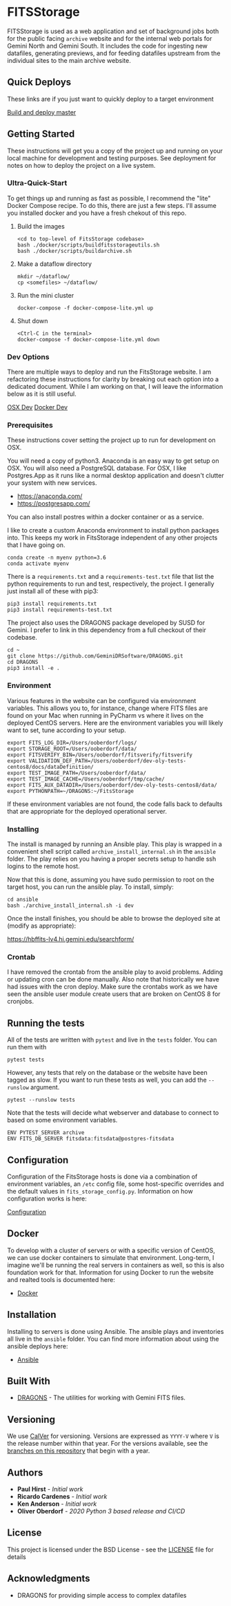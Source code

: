 # FITSStorage

FITSStorage is used as a web application and set of background jobs both for the public facing `archive` website and
for the internal web portals for Gemini North and Gemini South.  It includes the code for ingesting new datafiles,
generating previews, and for feeding datafiles upstream from the individual sites to the main archive website.

## Quick Deploys

These links are if you just want to quickly deploy to a target environment

[Build and deploy master](http://ooberdorf:11a3f74b7cffa0dd06ceeca74e9773a904@hbffits-lv3.hi.gemini.edu:8080/job/fitsstorage/buildWithParameters?token=qpZIKjlU3xSlM9JA3wwFjv8CJsu5lhYM&deploy_target=qap&cause=Manually%20triggered%20from%20url)

## Getting Started

These instructions will get you a copy of the project up and running on your local machine for development and testing purposes. See deployment for notes on how to deploy the project on a live system.

### Ultra-Quick-Start

To get things up and running as fast as possible, I recommend the "lite" Docker Compose recipe.  To do this, there
are just a few steps.  I'll assume you installed docker and you have a fresh chekout of this repo.

1. Build the images

    ```
    <cd to top-level of FitsStorage codebase>
    bash ./docker/scripts/buildfitsstorageutils.sh
    bash ./docker/scripts/buildarchive.sh
    ```

2. Make a dataflow directory

    ```
    mkdir ~/dataflow/
    cp <somefiles> ~/dataflow/
    ```

3. Run the mini cluster

    ```
    docker-compose -f docker-compose-lite.yml up
    ```

4. Shut down

    ```
    <Ctrl-C in the terminal>
    docker-compose -f docker-compose-lite.yml down
    ```

### Dev Options

There are multiple ways to deploy and run the FitsStorage website.  I am refactoring these instructions for
clarity by breaking out each option into a dedicated document.  While I am working on that, I will leave the
information below as it is still useful.

[OSX Dev](docs/OSX.md)
[Docker Dev](docs/DockerDev.md)

### Prerequisites

These instructions cover setting the project up to run for development on OSX.

You will need a copy of python3.  Anaconda is an easy way to get setup on OSX.  You will also need a PostgreSQL 
database.  For OSX, I like Postgres.App as it runs like a normal desktop application and doesn't clutter your 
system with new services.

 * https://anaconda.com/
 * https://postgresapp.com/

You can also install postres within a docker container or as a service.

I like to create a custom Anaconda environment to install python packages into.  This keeps my work in FitsStorage
independent of any other projects that I have going on.

```
conda create -n myenv python=3.6
conda activate myenv
```

There is a `requirements.txt` and a `requirements-test.txt` file that list the python requirements to run and test,
respectively, the project.  I generally just install all of these with pip3:

```
pip3 install requirements.txt
pip3 install requirements-test.txt
```

The project also uses the DRAGONS package developed by SUSD for Gemini.  I prefer to link in this dependency from a
full checkout of their codebase.

```
cd ~
git clone https://github.com/GeminiDRSoftware/DRAGONS.git
cd DRAGONS
pip3 install -e .
```

### Environment

Various features in the website can be configured via environment variables.  This allows you to, for instance,
change where FITS files are found on your Mac when running in PyCharm vs where it lives on the deployed CentOS servers.
Here are the environment variables you will likely want to set, tune according to your setup.

```shell 
export FITS_LOG_DIR=/Users/ooberdorf/logs/
export STORAGE_ROOT=/Users/ooberdorf/data/
export FITSVERIFY_BIN=/Users/ooberdorf/fitsverify/fitsverify
export VALIDATION_DEF_PATH=/Users/ooberdorf/dev-oly-tests-centos8/docs/dataDefinition/
export TEST_IMAGE_PATH=/Users/ooberdorf/data/
export TEST_IMAGE_CACHE=/Users/ooberdorf/tmp/cache/
export FITS_AUX_DATADIR=/Users/ooberdorf/dev-oly-tests-centos8/data/
export PYTHONPATH=~/DRAGONS:~/FitsStorage
```

If these environment variables are not found, the code falls back to defaults that are appropriate for the deployed
operational server.

### Installing

The install is managed by running an Ansible play.  This play is wrapped in a convenient shell script called
`archive_install_internal.sh` in the `ansible` folder.  The play relies on you having a proper secrets setup to handle ssh
logins to the remote host.


Now that this is done, assuming you have sudo permission to root on the target host, you can run the ansible play.
To install, simply:

```
cd ansible
bash ./archive_install_internal.sh -i dev
```

Once the install finishes, you should be able to browse the deployed site at (modify as appropriate):

https://hbffits-lv4.hi.gemini.edu/searchform/

### Crontab

I have removed the crontab from the ansible play to avoid problems.  Adding or updating cron can be done manually.
Also note that historically we have had issues with the cron deploy.  Make sure the crontabs work as we have seen
the ansible user module create users that are broken on CentOS 8 for cronjobs.

## Running the tests

All of the tests are written with `pytest` and live in the `tests` folder.  You can run them with

`pytest tests`

However, any tests that rely on the database or the website have been tagged as slow.  If you want to run these tests
as well, you can add the `--runslow` argument.

`pytest --runslow tests`

Note that the tests will decide what webserver and database to connect to based on some environment variables.

```shell 
ENV PYTEST_SERVER archive
ENV FITS_DB_SERVER fitsdata:fitsdata@postgres-fitsdata
```

## Configuration

Configuration of the FitsStorage hosts is done via a combination of environment variables,
an `/etc` config file, some host-specific overrides and the default values in `fits_storage_config.py`.
Information on how configuration works is here:

[Configuration](docs/Configuration.md)

## Docker

To develop with a cluster of servers or with a specific version of CentOS, we can use docker
containers to simulate that environment.  Long-term, I imagine we'll be running the real
servers in containers as well, so this is also foundation work for that.  Information for
using Docker to run the website and realted tools is documented here:

* [Docker](docs/Docker.md)

## Installation

Installing to servers is done using Ansible.  The ansible plays and inventories all live in the
`ansible` folder.  You can find more information about using the ansible deploys here:

* [Ansible](docs/Ansible.md)

## Built With

* [DRAGONS](https://github.com/GeminiDRSoftware/DRAGONS) - The utilities for working with Gemini FITS files.

## Versioning

We use [CalVer](https://calver.org/) for versioning.  Versions are expressed as `YYYY-V` where `V` is the release number
within that year.  For the versions available, see the 
[branches on this repository](https://gitlab.gemini.edu/DRSoftware/FitsStorage/branches?utf8=%E2%9C%93&search=20) 
that begin with a year. 

## Authors

* **Paul Hirst** - *Initial work*
* **Ricardo Cardenes** - *Initial work*
* **Ken Anderson** - *Initial work*
* **Oliver Oberdorf** - *2020 Python 3 based release and CI/CD*

## License

This project is licensed under the BSD License - see the [LICENSE](LICENSE) file for details

## Acknowledgments

* DRAGONS for providing simple access to complex datafiles

